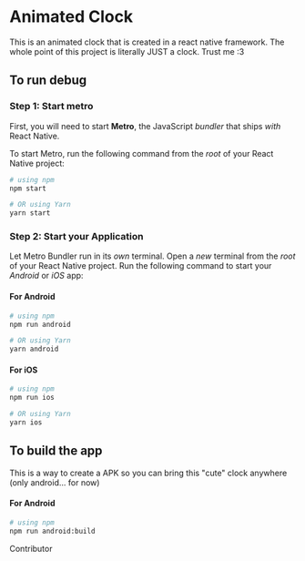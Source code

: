 # Animated Clock

This is an animated clock that is created in a react native framework. The whole point of this project is literally JUST a clock. Trust me :3

## To run debug

### Step 1: Start metro

First, you will need to start **Metro**, the JavaScript _bundler_ that ships _with_ React Native.

To start Metro, run the following command from the _root_ of your React Native project:

```bash
# using npm
npm start

# OR using Yarn
yarn start
```

### Step 2: Start your Application

Let Metro Bundler run in its _own_ terminal. Open a _new_ terminal from the _root_ of your React Native project. Run the following command to start your _Android_ or _iOS_ app:

#### For Android

```bash
# using npm
npm run android

# OR using Yarn
yarn android
```

#### For iOS

```bash
# using npm
npm run ios

# OR using Yarn
yarn ios
```

## To build the app

This is a way to create a APK so you can bring this "cute" clock anywhere (only android... for now)

#### For Android

```bash
# using npm
npm run android:build
```

Contributor
